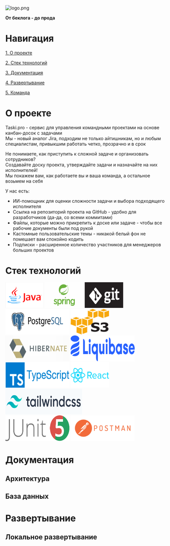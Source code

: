 ![logo.png](pics%2Flogo.png)

**От беклога - до прода**

# Навигация

[1. О проекте](#description)

[2. Стек технологий](#stack)

[3. Документация](#docs)

[4. Развертывание](#deploy)

[5. Команда](#team)

<a name="description"/>

# О проекте

Taski.pro - сервис для управления командными проектами на основе канбан-досок с задачами\
Мы - новый аналог Jira, подходим не только айтишникам, но и любым специалистам, привыкшим работать четко, прозрачно и в срок

Не понимаете, как приступить к сложной задаче и организовать сотрудников?\
Создавайте доску проекта, утверждайте задачи и назначайте на них исполнителей!\
Мы покажем вам, как работаете вы и ваша команда, а остальное возьмем на себя

У нас есть:
- ИИ-помощник для оценки сложности задачи и выбора подходящего исполнителя
- Ссылка на репозиторий проекта на GitHub - удобно для разработчиков (да-да, со всеми коммитами)
- Файлы, которые можно прикрепить к доске или задаче - чтобы все рабочие документы были под рукой
- Кастомные пользовательские темы - никакой белый фон не помешает вам спокойно кодить
- Подписки - расширенное количество участников для менеджеров больших проектов

<a name="stack"/>

# Стек технологий

<img alt="java.jpg" height="80" src="docs/pics%2Fjava.jpg" width="120"/>
<img alt="spring.jpg" height="80" src="docs/pics%2Fspring.jpg" width="120"/>
<img alt="git.png" height="80" src="docs/pics%2Fgit.png" width="120"/><br>
<img alt="postgresql.png" height="80" src="docs/pics%2Fpostgresql.png" width="200"/>
<img alt="s3.png" height="80" src="docs/pics%2Fs3.png" width="120"/>
<img alt="hibernate.jpg" height="80" src="docs/pics%2Fhibernate.jpg" width="200"/>
<img alt="liquibase.png" height="80" src="docs/pics%2Fliquibase.png" width="200"/><br>
<img alt="typescript.png" height="80" src="docs/pics%2Ftypescript.png" width="200"/>
<img alt="react.png" height="80" src="docs/pics%2Freact.png" width="120"/>
<img alt="tailwind.png" height="80" src="docs/pics%2Ftailwind.png" width="240"/><br>
<img alt="JUnit_5.png" height="80" src="docs/pics%2FJUnit_5.png" width="200"/>
<img alt="postman.png" height="80" src="docs/pics%2Fpostman.png" width="200"/><br>

<a name = "docs"/>

# Документация

## Архитектура

## База данных

<a name = "deploy"/>

# Развертывание

## Локальное развертывание
